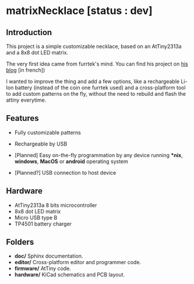 matrixNecklace [status : dev]
=============================

Introduction
------------

This project is a simple customizable necklace, based on an AtTiny2313a and a 8x8 dot LED matrix.

The very first idea came from furrtek's mind. You can find his project on [his blog](http://furrtek.free.fr/?a=jewelmatrix) [in french])

I wanted to improve the thing and add a few options, like a rechargeable Li-Ion battery (instead of the coin one furrtek used) and a cross-platform tool to add custom patterns on the fly, without the need to rebuild and flash the attiny everytime.


Features
--------

* Fully customizable patterns

* Rechargeable by USB

* [Planned] Easy on-the-fly programmation by any device running **\*nix**, **windows**, **MacOS** or **android** operating system

* [Planned?] USB connection to host device


Hardware
--------

* AtTiny2313a 8 bits microcontroller
* 8x8 dot LED matrix
* Micro USB type B
* TP4501 battery charger


Folders
-------

* **doc/** Sphinx documentation.
* **editor/** Cross-platform editor and programmer code.
* **firmware/** AtTiny code.
* **hardware/** KiCad schematics and PCB layout.
